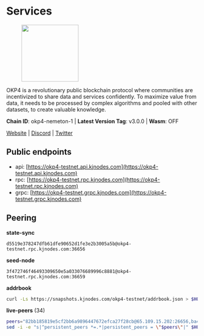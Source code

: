 # Services

<figure><img src="https://raw.githubusercontent.com/kj89/testnet_manuals/main/pingpub/logos/okp4.png" width="150" alt=""><figcaption></figcaption></figure>

OKP4 is a revolutionary public blockchain protocol where communities are incentivized to  share data and services confidently. To maximize value from data, it needs to be processed  by complex algorithms and pooled with other datasets, to create valuable knowledge.

**Chain ID**: okp4-nemeton-1 | **Latest Version Tag**: v3.0.0 | **Wasm**: OFF

[Website](https://okp4.network) | [Discord](https://discord.gg/okp4) | [Twitter](https://twitter.com/OKP4_Protocol)


## Public endpoints

* api: [https://okp4-testnet.api.kjnodes.com](https://okp4-testnet.api.kjnodes.com)
* rpc: [https://okp4-testnet.rpc.kjnodes.com](https://okp4-testnet.rpc.kjnodes.com)
* grpc: [https://okp4-testnet.grpc.kjnodes.com](https://okp4-testnet.grpc.kjnodes.com)

## Peering

**state-sync**

```text
d5519e378247dfb61dfe90652d1fe3e2b3005a5b@okp4-testnet.rpc.kjnodes.com:36656
```

**seed-node**

```text
3f472746f46493309650e5a033076689996c8881@okp4-testnet.rpc.kjnodes.com:36659
```

**addrbook**
```bash
curl -Ls https://snapshots.kjnodes.com/okp4-testnet/addrbook.json > $HOME/.okp4d/config/addrbook.json
```

**live-peers** (34)
```bash
peers="82bb185819e5cf2bb6a9896447672efca27f28cb@65.109.15.202:26656,ba469aac96159dbb49844406423180618d267007@65.108.120.21:26113,e676fad27d970abede25b0469676b05ea83e5f04@144.168.47.230:36656,d5519e378247dfb61dfe90652d1fe3e2b3005a5b@65.109.68.190:36656,269d246537499d05698c183497c4263e899036a4@65.108.9.164:35656,0a961bdf4e0c23a2984d67f8d7bf7cfa85daa4e5@135.181.158.205:26656,8cdeb85dada114c959c36bb59ce258c65ae3a09c@88.198.242.163:36656,b0b56d944cf1cc569a1e77e0923e075bad94d755@141.95.145.41:28656,99f6675049e22a0216af0e2447e7a4c5021874cd@142.132.132.200:28656,cc8bc81fea49a6a412992bb3e2c3f211d9e675c8@88.99.161.162:21656,2c6b5af41689145abb85f95cb49131ae9e193142@217.13.223.167:61356,84eaaf4a1149f1925afe7027eef64f2560ada09b@75.119.159.226:36656,ebc272824924ea1a27ea3183dd0b9ba713494f83@95.214.55.198:26996,fa04503a35476204861f06b75be4839562205527@65.109.85.226:6070,473369a53bfa8a0ac4af5a191407b30bc82e83be@74.208.94.42:14656,034c2fbca12a8ced548d3225bcd21bdf1216a1b3@65.109.49.163:11203,be9841ace1d71a4c7681918ee39f5e00d8e96a82@213.239.216.252:36656,d1a0ff9bd7ea1ebd06bc7158f3523f5e557328be@163.172.131.169:26656,66a75c374c274733bfa3050277cdb43db3fcee56@147.182.229.52:26656,5c2a752c9b1952dbed075c56c600c3a79b58c395@95.214.55.232:26996,307fb25cd6998d0d5bd1d947571f6043c6bb4069@65.109.31.114:2280,8a7605d8ae4338de5b7a0d5c70244ce05e377630@85.10.200.221:26656,2bfd405e8f0f176428e2127f98b5ec53164ae1f0@142.132.149.118:26656,854cc8b83a48ba4394c1940b57d0f42ec013e033@38.242.251.204:26656,9d1482bc31fb4578a5c7f7f65c4e0aaf2dfc2336@213.239.215.77:36656,74349a1cb9479b291866debe2042de8a2e88b850@65.108.233.109:17656,d4305fcb7b20dc96481a6ae6ae84f281f3413a4e@65.109.37.58:13656,f17338ec41b1b68b07063984feb407d9038cf78b@65.108.142.47:26616,d7d3e978951ccf946f0e33805778c1961ad42819@31.7.196.21:26656,24fbac02738005cfa9d8263d01dc7cc113d6b708@162.248.225.244:26656,61544968b65e34a59513b67613519cd37ace7ecb@161.97.151.109:26656,ffa30753d740bc9bda8731e2c84efe9a226b93b8@195.154.107.51:26656,9755cab2585a2794453a5b396ef13b893393366f@65.108.212.224:46673,5ed1edac2d35c91577b34f6002c85927027058b9@95.217.202.49:30656"
sed -i -e "s|^persistent_peers *=.*|persistent_peers = \"$peers\"|" $HOME/.okp4d/config/config.toml
```
